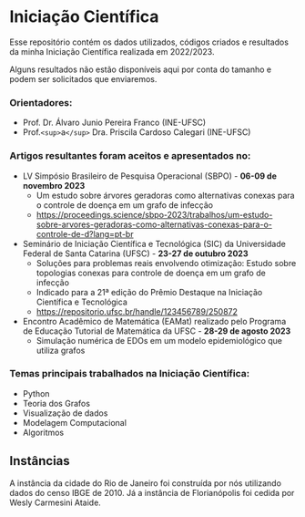 # Iniciação Científica

Esse repositório contém os dados utilizados, códigos criados e resultados da minha Iniciação Científica realizada em 2022/2023.

Alguns resultados não estão disponíveis aqui por conta do tamanho e podem ser solicitados que enviaremos.

### Orientadores:

- Prof. Dr. Álvaro Junio Pereira Franco (INE-UFSC)
- Prof.`<sup>`a`</sup>` Dra. Priscila Cardoso Calegari (INE-UFSC)

### Artigos resultantes foram aceitos e apresentados no:

- LV Simpósio Brasileiro de Pesquisa Operacional (SBPO) - **06-09 de novembro 2023**
  - Um estudo sobre árvores geradoras como alternativas conexas para o controle de doença em um grafo de infecção
  - https://proceedings.science/sbpo-2023/trabalhos/um-estudo-sobre-arvores-geradoras-como-alternativas-conexas-para-o-controle-de-d?lang=pt-br
- Seminário de Iniciação Científica e Tecnológica (SIC) da Universidade Federal de Santa Catarina (UFSC) - **23-27 de outubro 2023**
  - Soluções para problemas reais envolvendo otimização: Estudo sobre topologias conexas para controle de doença em um grafo de infecção
  - Indicado para a 21ª edição do Prêmio Destaque na Iniciação Científica e Tecnológica
  - https://repositorio.ufsc.br/handle/123456789/250872
- Encontro Acadêmico de Matemática (EAMat) realizado pelo Programa de Educação Tutorial de Matemática da UFSC - **28-29 de agosto 2023**
  - Simulação numérica de EDOs em um modelo epidemiológico que utiliza grafos

### Temas principais trabalhados na Iniciação Científica:

- Python
- Teoria dos Grafos
- Visualização de dados
- Modelagem Computacional
- Algoritmos

## Instâncias

  A instância da cidade do Rio de Janeiro foi construída por nós utilizando dados do censo IBGE de 2010. Já a instância de Florianópolis foi cedida por Wesly Carmesini Ataide.
